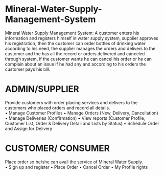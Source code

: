 # Mineral-Water-Supply-Management-System
Mineral Water Supply Management System: A customer enters his information and registers himself in water supply system, supplier approves his registration, then the customer can order bottles of drinking water according to his need, the supplier manages the orders and delivers to the customer and the has all the record or orders delivered and canceled through system, if the customer wants he can cancel his order or he can complain about an issue if he had any and according to his orders the customer pays his bill.


# ADMIN/SUPPLIER	
Provide customers  with order placing services and delivers to the customers who placed orders and record all details.	
•	Manage Customer Profiles
•	Manage Orders (New, Delivery, Cancellation)
•	Manage Deliveries (Confirmation)
•	View reports (Customer Profile, Customer List, Order & Delivery Detail and Lists by Status)
•	Schedule Order and Assign for Delivery

# CUSTOMER/ CONSUMER	
Place order so he/she can avail the service of Mineral Water Supply.	
•	Sign up and register 
•	Place Order
•	Cancel Order
•	My Profile rights

